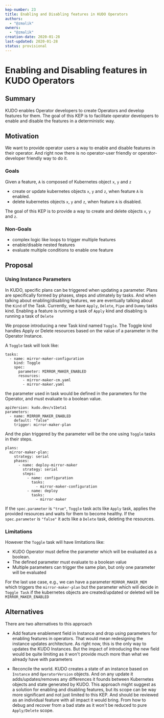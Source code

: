 ```yaml
---
kep-number: 23
title: Enabling and Disabling features in KUDO Operators
authors:
  - "@zmalik"
owners:
  - "@zmalik"
creation-date: 2020-01-28
last-updated: 2020-01-28
status: provisional
---
```


# Enabling and Disabling features in KUDO Operators

## Summary 

KUDO enables Operator developers to create Operators and develop features for them. 
The goal of this KEP is to facilitate operator developers to enable and disable the features in a deterministic way.

## Motivation

We want to provide operator users a way to enable and disable features in their operator. And right now there is no operator-user friendly or operator-developer friendly way to do it. 

### Goals

Given a feature, `A` is composed of Kubernetes object `x`, `y` and `z`
 
- create or update kubernetes objects  `x`, `y` and `z`, when feature `A` is enabled.
- delete kubernetes objects  `x`, `y` and `z`, when feature `A` is disabled.

The goal of this KEP is to provide a way to create and delete objects `x`, `y` and `z`. 

### Non-Goals

- complex logic like loops to trigger multiple features
- enable/disable nested features
- evaluate multiple conditions to enable one feature

## Proposal

### Using Instance Parameters

In KUDO, specific plans can be triggered when updating a parameter. Plans are specifically formed by phases, steps and utimately by tasks.
And when talking about enabling/disabling features, we are eventually talking about the `Kind` of the Task. Currently, we have `Apply`, `Delete`, `Pipe` and `Dummy` tasks kind.
Enabling a feature is running a task of `Apply` kind and disabling is running a task of `Delete`

We propose introducing a new Task kind named `Toggle`. The Toggle kind handles Apply or Delete resources based on the value of a parameter in the Operator Instance.

A `Toggle` task will look like:

```
tasks:
  - name: mirror-maker-configuration
    kind: Toggle
    spec:
      parameter: MIRROR_MAKER_ENABLED
      resources:
        - mirror-maker-cm.yaml
        - mirror-maker.yaml
```


the parameter used in task would be defined in the parameters for the Operator, and must evaluate to a boolean value.
```
apiVersion: kudo.dev/v1beta1
parameters:
  - name: MIRROR_MAKER_ENABLED
    default: "false"
    trigger: mirror-maker-plan
```

And the plan triggered by the parameter will be the one using `Toggle` tasks in their steps.

```
plans:
  mirror-maker-plan:
    strategy: serial
    phases:
      - name: deploy-mirror-maker
        strategy: serial
        steps:
          - name: configuration
            tasks:
              - mirror-maker-configuration
          - name: deploy
            tasks:
              - mirror-maker
```

If the `spec.parameter` is `"true"`, `Toggle` task acts like `Apply` task, applies the provided resources and waits for them to become healthy.
If the `spec.parameter` is `"false"` it acts like a `Delete` task, deleting the resources.

### Limitations

However the `Toggle` task will have limitations like:

- KUDO Operator must define the parameter which will be evaluated as a boolean.
- The defined parameter must evaluate to a boolean value
- Multiple parameters can trigger the same plan, but only one parameter will be evaluated

For the last use case, e.g., we can have a parameter `MIRROR_MAKER_MEM` which triggers the `mirror-maker-plan` but
the parameter which will decide in `Toggle Task` if the kubernetes objects are created/updated or deleted will be `MIRROR_MAKER_ENABLED`

## Alternatives

There are two alternatives to this approach

- Add feature enablement field in Instance and drop using parameters for enabling features in operators. 
That would mean redesigning the instance updates architecture. As right now, this is the only way to updates the KUDO Instances. 
But the impact of introducing the new field would be quite limiting as it won't provide much more than what we already have with parameters 

- Reconcile the world. KUDO creates a state of an instance based on `Instance` and `OperatorVersion` objects. And on
any update it adds/updates/removes any differences it founds between Kubernetes objects and state generated by KUDO.
This approach might suggest as a solution for enabling and disabling features, but its scope can be way more significant and not just limited to this KEP.
And should be reviewed as an individual feature with all impact it would bring. From how to debug and recover from a bad state as it won't be reduced to pure `Apply/Delete` scope.
